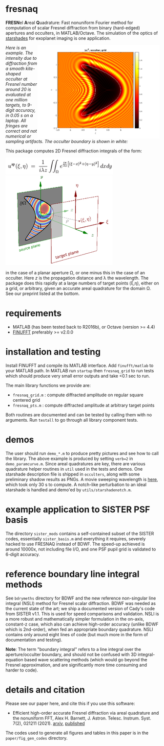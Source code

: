 # fresnaq

**FRESN**el **A**real **Q**uadrature:
Fast nonuniform Fourier
method for computation of scalar Fresnel diffraction from
binary (hard-edged) apertures and occulters, in MATLAB/Octave.
The simulation of the optics
of [starshades](http://sister.caltech.edu/) for exoplanet imaging
is one application.

<img align="right" src="pics/kite_grid.png" width=400>

*Here is an example. The intensity due to diffraction from a smooth kite-shaped occulter at Fresnel number around 20 is evaluated at one million targets, to 9-digit accuracy, in 0.05 s on a laptop. All fringes are correct and not numerical or sampling artifacts. The occulter boundary is shown in white:*

This package computes 2D Fresnel diffraction integrals of the form:

<p float="left">
<img src="pics/math_fres.png" />
<img src="pics/geom.png" width=350 />
</p>

in the case of a planar aperture &Omega;,
or one minus this in the case of an occulter.
Here _z_ is the propagation distance and &lambda; the wavelength.
The package does this rapidly at a large numbers of target points (&xi;,&eta;),
either on a grid, or arbitrary,
given an accurate areal quadrature for the domain &Omega;. See our
preprint listed at the bottom.

# requirements

* MATLAB (has been tested back to R2016b), or Octave (version >= 4.4)
* [FINUFFT](https://github.com/flatironinstitute/finufft) preferably >= v2.0.0

# installation and testing

Install FINUFFT and compile its MATLAB interface.
Add ``finufft/matlab`` to your MATLAB path.
In MATLAB run ``startup`` then ``fresnaq_grid`` to run tests which should
produce very small error outputs and take <0.1 sec to run.

The main library functions we provide are:

* ``fresnaq_grid.m`` : compute diffracted amplitude on regular square centered grid
* ``fresnaq_pts.m`` : compute diffracted amplitude at arbitrary target points

Both routines are documented and can be tested by calling them with no arguments. Run ``testall`` to go through all library component tests.

# demos

The user should run ``demo_*.m`` to produce pretty pictures and see
how to call the library.
The above example is produced by setting ``verb=2`` in ``demo_paramcurve.m``.
Since areal quadratures are key, there are various
quadrature helper routines in ``util`` used in the tests and demos.
One starshade description file is shipped in ``occulters``, along with
some preliminary shadow results as PNGs.
A movie sweeping wavelength is [here](https://users.flatironinstitute.org/~ahb/images/fres_sweep.mp4), which took only 30 s to compute.
A notch-like perturbation to an ideal starshade is handled and demo'ed by
``utils/starshadenotch.m``.

# example application to SISTER PSF basis

The directory ``sister_mods`` contains a self-contained subset of the SISTER
codes, essentially ``sister_basis.m`` and everything it requires, severely
hacked to use FRESNAQ instead of BDWF. The speed-up achieved is around
10000x, not including file I/O, and one PSF pupil grid is validated to
6-digit accuracy.

# reference boundary line integral methods

See ``bdrymeths`` directory for BDWF and the new reference non-singular line integral (NSLI) method for Fresnel scalar diffraction.
BDWF was needed as the current state of the art; we ship a documented version
of Cady's code from SISTER v1.1.
This is used for speed comparisons and validation.
NSLI is a more robust and mathematically simpler formulation
in the on-axis, constant-z case,
which also can achieve high-order accuracy (unlike BDWF which is 2nd-order),
when fed an appropriate boundary quadrature. NSLI contains only around eight lines of code (but much more in the form of documentation and testing).

**Note**: The term "boundary integral" refers to a line integral over the aperture/occulter boundary, and should not be confused with 3D integral-equation based wave scattering methods (which would go beyond the Fresnel approximation, and are significantly more time consuming and harder to code).

# details and citation

Please see our paper here, and cite this if you use this software:

  * Efficient high-order accurate Fresnel diffraction via areal quadrature and the nonuniform FFT, Alex H. Barnett, J. Astron. Telesc. Instrum. Syst.
7(2), 021211 (2021).  [arxiv](https://arxiv.org/abs/2010.05978), [published](https://doi.org/10.1117/1.JATIS.7.2.021211)

The codes used to generate all figures and tables in this paper is in the ``paper/fig_gen_codes`` directory.